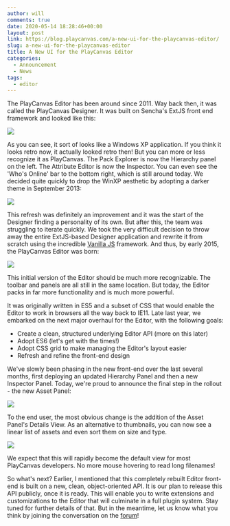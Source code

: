 ```yaml
---
author: will
comments: true
date: 2020-05-14 18:28:46+00:00
layout: post
link: https://blog.playcanvas.com/a-new-ui-for-the-playcanvas-editor/
slug: a-new-ui-for-the-playcanvas-editor
title: A New UI for the PlayCanvas Editor
categories:
  - Announcement
  - News
tags:
  - editor
---
```


The PlayCanvas Editor has been around since 2011. Way back then, it was called the PlayCanvas Designer. It was built on Sencha's ExtJS front end framework and looked like this:

[![](/img/designer-extjs.png)](/img/designer-extjs.png)

As you can see, it sort of looks like a Windows XP application. If you think it looks retro now, it actually looked retro then! But you can more or less recognize it as PlayCanvas. The Pack Explorer is now the Hierarchy panel on the left. The Attribute Editor is now the Inspector. You can even see the 'Who's Online' bar to the bottom right, which is still around today. We decided quite quickly to drop the WinXP aesthetic by adopting a darker theme in September 2013:

[![](/img/designer-extjs-dark.png)](/img/designer-extjs-dark.png)

This refresh was definitely an improvement and it was the start of the Designer finding a personality of its own. But after this, the team was struggling to iterate quickly. We took the very difficult decision to throw away the entire ExtJS-based Designer application and rewrite it from scratch using the incredible [Vanilla JS](http://vanilla-js.com/) framework. And thus, by early 2015, the PlayCanvas Editor was born:

[![](/img/editor-new-car.png)](/img/editor-new-car.png)

This initial version of the Editor should be much more recognizable. The toolbar and panels are all still in the same location. But today, the Editor packs in far more functionality and is much more powerful.

It was originally written in ES5 and a subset of CSS that would enable the Editor to work in browsers all the way back to IE11. Late last year, we embarked on the next major overhaul for the Editor, with the following goals:

- Create a clean, structured underlying Editor API (more on this later)
- Adopt ES6 (let's get with the times!)
- Adopt CSS grid to make managing the Editor's layout easier
- Refresh and refine the front-end design

We've slowly been phasing in the new front-end over the last several months, first deploying an updated Hierarchy Panel and then a new Inspector Panel. Today, we're proud to announce the final step in the rollout - the new Asset Panel:

[![](/img/editor-new-casino.png)](/img/editor-new-casino.png)

To the end user, the most obvious change is the addition of the Asset Panel's Details View. As an alternative to thumbnails, you can now see a linear list of assets and even sort them on size and type.

![](/img/detailsview.gif)

We expect that this will rapidly become the default view for most PlayCanvas developers. No more mouse hovering to read long filenames!

So what's next? Earlier, I mentioned that this completely rebuilt Editor front-end is built on a new, clean, object-oriented API. It is our plan to release this API publicly, once it is ready. This will enable you to write extensions and customizations to the Editor that will culminate in a full plugin system. Stay tuned for further details of that. But in the meantime, let us know what you think by joining the conversation on the [forum](https://forum.playcanvas.com/)!
